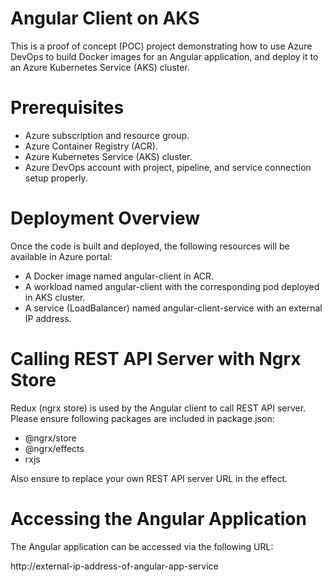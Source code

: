 # Angular Client on AKS
This is a proof of concept (POC) project demonstrating how to use Azure DevOps to build Docker images for an Angular application,  and deploy it  to an Azure Kubernetes Service (AKS) cluster.

# Prerequisites
- Azure subscription and resource group.
- Azure Container Registry (ACR).
- Azure Kubernetes Service (AKS) cluster.
- Azure DevOps account with project, pipeline, and service connection setup properly.

# Deployment Overview
Once the code is built and deployed, the following resources will be available in Azure portal:

- A Docker image named angular-client in ACR.
- A workload named angular-client with the corresponding pod deployed in  AKS cluster.
- A service (LoadBalancer) named angular-client-service with an external IP address.

# Calling REST API Server with Ngrx Store
Redux (ngrx store) is used by the Angular client to call REST API server.  Please ensure following packages are included in package.json:
- @ngrx/store
- @ngrx/effects
- rxjs
  
Also ensure to replace your own REST API server URL in the effect.


# Accessing the Angular Application
The Angular application can be accessed via the following URL:

http://external-ip-address-of-angular-app-service
